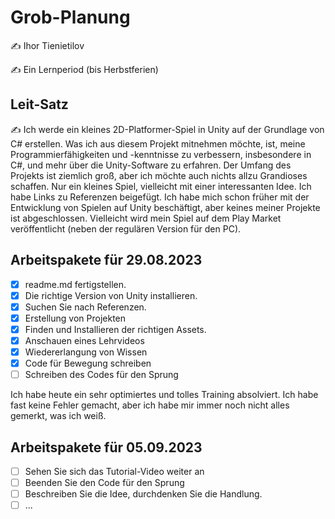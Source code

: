 # Grob-Planung

✍️ Ihor Tienietilov

✍️ Ein Lernperiod (bis Herbstferien)

## Leit-Satz

✍️ Ich werde ein kleines 2D-Platformer-Spiel in Unity auf der Grundlage von C# erstellen. Was ich aus diesem Projekt mitnehmen möchte, ist, meine Programmierfähigkeiten und -kenntnisse zu verbessern, insbesondere in C#, und mehr über die Unity-Software zu erfahren. Der Umfang des Projekts ist ziemlich groß, aber ich möchte auch nichts allzu Grandioses schaffen. Nur ein kleines Spiel, vielleicht mit einer interessanten Idee. Ich habe Links zu Referenzen beigefügt. Ich habe mich schon früher mit der Entwicklung von Spielen auf Unity beschäftigt, aber keines meiner Projekte ist abgeschlossen. Vielleicht wird mein Spiel auf dem Play Market veröffentlicht (neben der regulären Version für den PC).

## Arbeitspakete für 29.08.2023

- [x] readme.md fertigstellen.
- [x] Die richtige Version von Unity installieren.
- [x] Suchen Sie nach Referenzen.
- [x] Erstellung von Projekten
- [x] Finden und Installieren der richtigen Assets.
- [x] Anschauen eines Lehrvideos
- [x] Wiedererlangung von Wissen
- [x] Code für Bewegung schreiben
- [ ] Schreiben des Codes für den Sprung

Ich habe heute ein sehr optimiertes und tolles Training absolviert. Ich habe fast keine Fehler gemacht, aber ich habe mir immer noch nicht alles gemerkt, was ich weiß.

## Arbeitspakete für 05.09.2023

- [ ] Sehen Sie sich das Tutorial-Video weiter an
- [ ] Beenden Sie den Code für den Sprung
- [ ] Beschreiben Sie die Idee, durchdenken Sie die Handlung.
- [ ] ...

